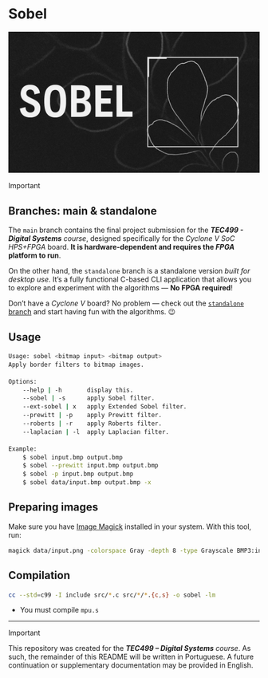 # Sobel


![Sobel's Banner](./.github/banner.png)


> [!IMPORTANT] 
> 
> ## Branches: main & standalone
> 
> The `main` branch contains the final project submission 
> for the ***TEC499 - Digital Systems** course*, designed specifically for the 
> *Cyclone V SoC HPS+FPGA* board. **It is hardware-dependent 
> and requires the *FPGA* platform to run**.
> 
> On the other hand, the `standalone` branch is a standalone 
> version *built for desktop use*. It’s a fully functional 
> C-based CLI application that allows you to explore and 
> experiment with the algorithms — **No FPGA required**!
> 
> Don’t have a *Cyclone V* board? No problem — check out the 
> [`standalone` branch](https://github.com/RickBarretto/sobel/tree/standalone) and start having fun with the algorithms. 😉


## Usage

```sh
Usage: sobel <bitmap input> <bitmap output>
Apply border filters to bitmap images.

Options:
    --help | -h       display this.
    --sobel | -s      apply Sobel filter.
    --ext-sobel | x   apply Extended Sobel filter.
    --prewitt | -p    apply Prewitt filter.
    --roberts | -r    apply Roberts filter.
    --laplacian | -l  apply Laplacian filter.

Example:
    $ sobel input.bmp output.bmp
    $ sobel --prewitt input.bmp output.bmp
    $ sobel -p input.bmp output.bmp
    $ sobel data/input.bmp output.bmp -x

```

## Preparing images

Make sure you have [Image Magick](https://imagemagick.org/) installed in your system.
With this tool, run:

```sh
magick data/input.png -colorspace Gray -depth 8 -type Grayscale BMP3:input.bmp
```

## Compilation

```sh
cc --std=c99 -I include src/*.c src/*/*.{c,s} -o sobel -lm
```

- You must compile `mpu.s`

---

> [!IMPORTANT]
> This repository was created for the _**TEC499 – Digital Systems** course_.
> As such, the remainder of this README will be written in Portuguese.
> A future continuation or supplementary documentation may be provided in English.
